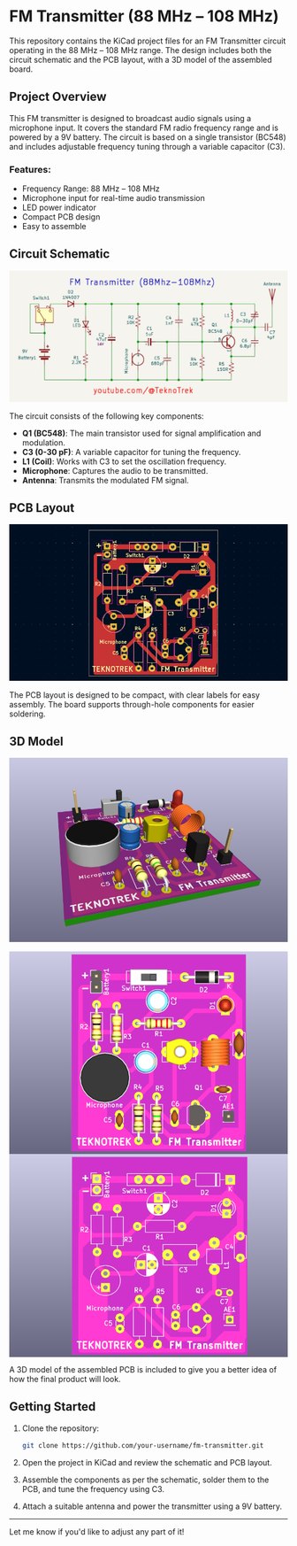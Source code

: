 # FM Transmitter (88 MHz – 108 MHz)

This repository contains the KiCad project files for an FM Transmitter circuit operating in the 88 MHz – 108 MHz range. The design includes both the circuit schematic and the PCB layout, with a 3D model of the assembled board.

## Project Overview

This FM transmitter is designed to broadcast audio signals using a microphone input. It covers the standard FM radio frequency range and is powered by a 9V battery. The circuit is based on a single transistor (BC548) and includes adjustable frequency tuning through a variable capacitor (C3).

### Features:
- Frequency Range: 88 MHz – 108 MHz
- Microphone input for real-time audio transmission
- LED power indicator
- Compact PCB design
- Easy to assemble

## Circuit Schematic

![FM Transmitter Schematic](https://raw.githubusercontent.com/TeknoTrek/Fm-Transmitter/refs/heads/main/images/fm-transmitter-circuit.jpg)

The circuit consists of the following key components:
- **Q1 (BC548)**: The main transistor used for signal amplification and modulation.
- **C3 (0-30 pF)**: A variable capacitor for tuning the frequency.
- **L1 (Coil)**: Works with C3 to set the oscillation frequency.
- **Microphone**: Captures the audio to be transmitted.
- **Antenna**: Transmits the modulated FM signal.

## PCB Layout

![PCB Layout](https://raw.githubusercontent.com/TeknoTrek/Fm-Transmitter/refs/heads/main/images/fm-transmitter-pcb.jpg)

The PCB layout is designed to be compact, with clear labels for easy assembly. The board supports through-hole components for easier soldering.

## 3D Model

![3D Model](https://raw.githubusercontent.com/TeknoTrek/Fm-Transmitter/refs/heads/main/images/fm-transmitter-pcb-3d-model.jpg)

<img align="center"  alt="PCB 3D Model" src="https://raw.githubusercontent.com/TeknoTrek/Fm-Transmitter/refs/heads/main/images/fm-transmitter-pcb-3d.jpg">

<img align="center"  alt="PCB" src="https://raw.githubusercontent.com/TeknoTrek/Fm-Transmitter/refs/heads/main/images/fm-transmitter-pcb-2.jpg">

A 3D model of the assembled PCB is included to give you a better idea of how the final product will look.

## Getting Started

1. Clone the repository:
   ```bash
   git clone https://github.com/your-username/fm-transmitter.git
   ```

2. Open the project in KiCad and review the schematic and PCB layout.

3. Assemble the components as per the schematic, solder them to the PCB, and tune the frequency using C3.

4. Attach a suitable antenna and power the transmitter using a 9V battery.

---

Let me know if you'd like to adjust any part of it!
